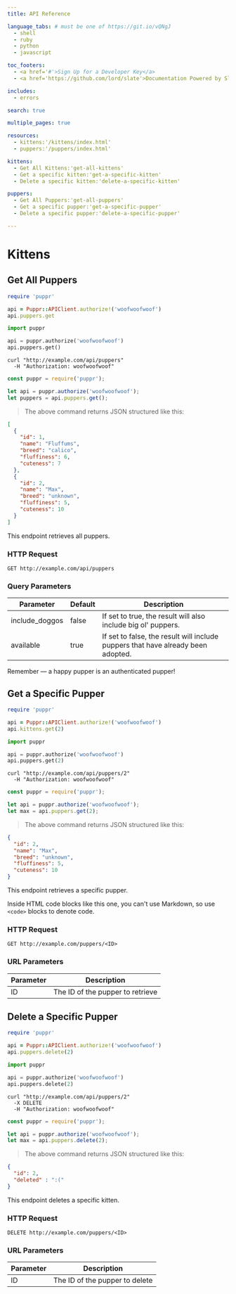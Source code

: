 ```yaml
---
title: API Reference

language_tabs: # must be one of https://git.io/vQNgJ
  - shell
  - ruby
  - python
  - javascript

toc_footers:
  - <a href='#'>Sign Up for a Developer Key</a>
  - <a href='https://github.com/lord/slate'>Documentation Powered by Slate</a>

includes:
  - errors

search: true

multiple_pages: true

resources:
  - kittens:'/kittens/index.html'
  - puppers:'/puppers/index.html'

kittens:
  - Get All Kittens:'get-all-kittens'
  - Get a specific kitten:'get-a-specific-kitten'
  - Delete a specific kitten:'delete-a-specific-kitten'

puppers:
  - Get All Puppers:'get-all-puppers'
  - Get a specific pupper:'get-a-specific-pupper'
  - Delete a specific pupper:'delete-a-specific-pupper'

---
```


# Kittens

## Get All Puppers

```ruby
require 'puppr'

api = Puppr::APIClient.authorize!('woofwoofwoof')
api.puppers.get
```

```python
import puppr

api = puppr.authorize('woofwoofwoof')
api.puppers.get()
```

```shell
curl "http://example.com/api/puppers"
  -H "Authorization: woofwoofwoof"
```

```javascript
const puppr = require('puppr');

let api = puppr.authorize('woofwoofwoof');
let puppers = api.puppers.get();
```

> The above command returns JSON structured like this:

```json
[
  {
    "id": 1,
    "name": "Fluffums",
    "breed": "calico",
    "fluffiness": 6,
    "cuteness": 7
  },
  {
    "id": 2,
    "name": "Max",
    "breed": "unknown",
    "fluffiness": 5,
    "cuteness": 10
  }
]
```

This endpoint retrieves all puppers.

### HTTP Request

`GET http://example.com/api/puppers`

### Query Parameters

Parameter | Default | Description
--------- | ------- | -----------
include_doggos | false | If set to true, the result will also include big ol' puppers.
available | true | If set to false, the result will include puppers that have already been adopted.

<aside class="success">
Remember — a happy pupper is an authenticated pupper!
</aside>

## Get a Specific Pupper

```ruby
require 'puppr'

api = Puppr::APIClient.authorize!('woofwoofwoof')
api.kittens.get(2)
```

```python
import puppr

api = puppr.authorize('woofwoofwoof')
api.puppers.get(2)
```

```shell
curl "http://example.com/api/puppers/2"
  -H "Authorization: woofwoofwoof"
```

```javascript
const puppr = require('puppr');

let api = puppr.authorize('woofwoofwoof');
let max = api.puppers.get(2);
```

> The above command returns JSON structured like this:

```json
{
  "id": 2,
  "name": "Max",
  "breed": "unknown",
  "fluffiness": 5,
  "cuteness": 10
}
```

This endpoint retrieves a specific pupper.

<aside class="warning">Inside HTML code blocks like this one, you can't use Markdown, so use <code>&lt;code&gt;</code> blocks to denote code.</aside>

### HTTP Request

`GET http://example.com/puppers/<ID>`

### URL Parameters

Parameter | Description
--------- | -----------
ID | The ID of the pupper to retrieve

## Delete a Specific Pupper

```ruby
require 'puppr'

api = Puppr::APIClient.authorize!('woofwoofwoof')
api.puppers.delete(2)
```

```python
import puppr

api = puppr.authorize('woofwoofwoof')
api.puppers.delete(2)
```

```shell
curl "http://example.com/api/puppers/2"
  -X DELETE
  -H "Authorization: woofwoofwoof"
```

```javascript
const puppr = require('puppr');

let api = puppr.authorize('woofwoofwoof');
let max = api.puppers.delete(2);
```

> The above command returns JSON structured like this:

```json
{
  "id": 2,
  "deleted" : ":("
}
```

This endpoint deletes a specific kitten.

### HTTP Request

`DELETE http://example.com/puppers/<ID>`

### URL Parameters

Parameter | Description
--------- | -----------
ID | The ID of the pupper to delete
